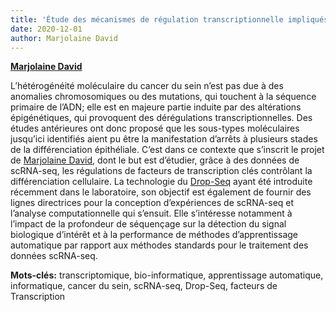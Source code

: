 ```yaml
---
title: 'Étude des mécanismes de régulation transcriptionnelle impliqués dans l’hétérogénéité du cancer du sein au moyen de données de séquençage d’ARN de cellules uniques (scRNA-seq)'
date: 2020-12-01
author: Marjolaine David
---
```


[**Marjolaine David**](/author/marjolaine-david)

<!--more-->

L’hétérogénéité moléculaire du cancer du sein n’est pas due à des anomalies chromosomiques ou des mutations, qui touchent à la séquence primaire de l’ADN; elle est en majeure partie induite par des altérations épigénétiques, qui provoquent des dérégulations transcriptionnelles. Des études antérieures ont donc proposé que les sous-types moléculaires jusqu’ici identifiés aient pu être la manifestation d’arrêts à plusieurs stades de la différenciation épithéliale. C’est dans ce contexte que s’inscrit le projet de [Marjolaine David](/author/marjolaine-david), dont le but est d’étudier, grâce à des données de scRNA-seq, les régulations de facteurs de transcription clés contrôlant la différenciation cellulaire. La technologie du [Drop-Seq](https://www.illumina.com/science/sequencing-method-explorer/kits-and-arrays/drop-seq.html) ayant été introduite récemment dans le laboratoire, son objectif est également de fournir des lignes directrices pour la conception d’expériences de scRNA-seq et l’analyse computationnelle qui s’ensuit. Elle s’intéresse notamment à l’impact de la profondeur de séquençage sur la détection du signal biologique d’intérêt et à la performance de méthodes d’apprentissage automatique par rapport aux méthodes standards pour le traitement des données scRNA-seq.

**Mots-clés:** transcriptomique, bio-informatique, apprentissage automatique, informatique, cancer du sein, scRNA-seq, Drop-Seq, facteurs de Transcription
